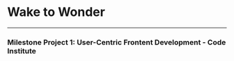 # **Wake to Wonder**

---

### **Milestone Project 1: User-Centric Frontent Development - Code Institute**